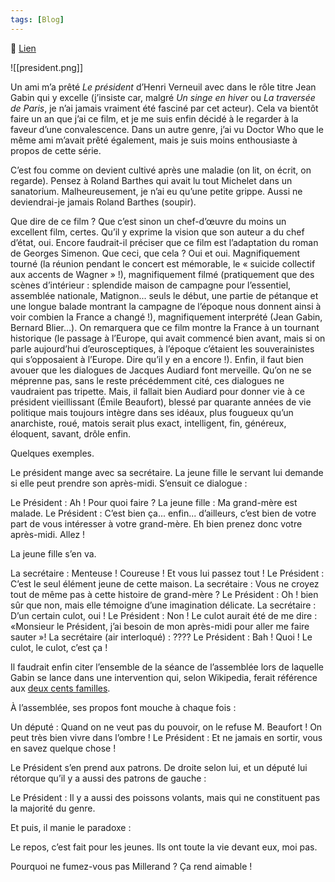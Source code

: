 ```yaml
---
tags: [Blog]
---
```


🔗 [Lien](https://www.ralentirtravaux.com/le_blog/le-president/)

![[president.png]]

Un ami m’a prêté *Le président* d’Henri Verneuil avec dans le rôle titre Jean Gabin qui y excelle (j’insiste car, malgré *Un singe en hiver* ou *La traversée de Paris*, je n’ai jamais vraiment été fasciné par cet acteur).
Cela va bientôt faire un an que j’ai ce film, et je me suis enfin décidé à le regarder à la faveur d’une convalescence. Dans un autre genre, j’ai vu Doctor Who que le même ami m’avait prêté également, mais je suis moins enthousiaste à propos de cette série.

C’est fou comme on devient cultivé après une maladie (on lit, on écrit, on regarde). Pensez à Roland Barthes qui avait lu tout Michelet dans un sanatorium.
Malheureusement, je n’ai eu qu’une petite grippe. Aussi ne deviendrai-je jamais Roland Barthes (soupir).

Que dire de ce film ?
Que c’est sinon un chef-d’œuvre du moins un excellent film, certes.
Qu’il y exprime la vision que son auteur a du chef d’état, oui. Encore faudrait-il préciser que ce film est l’adaptation du roman de Georges Simenon.
Que ceci, que cela ? Oui et oui. Magnifiquement tourné (la réunion pendant le concert est mémorable, le « suicide collectif aux accents de Wagner » !), magnifiquement filmé (pratiquement que des scènes d’intérieur : splendide maison de campagne pour l’essentiel, assemblée nationale, Matignon... seuls le début, une partie de pétanque et une longue balade montrant la campagne de l’époque nous donnent ainsi à voir combien la France a changé !), magnifiquement interprété (Jean Gabin, Bernard Blier...). On remarquera que ce film montre la France à un tournant historique (le passage à l’Europe, qui avait commencé bien avant, mais si on parle aujourd’hui d’eurosceptiques, à l’époque c’étaient les souverainistes qui s’opposaient à l’Europe. Dire qu’il y en a encore !).
Enfin, il faut bien avouer que les dialogues de Jacques Audiard font merveille. Qu’on ne se méprenne pas, sans le reste précédemment cité, ces dialogues ne vaudraient pas tripette. Mais, il fallait bien Audiard pour donner vie à ce président vieillissant (Émile Beaufort), blessé par quarante années de vie politique mais toujours intègre dans ses idéaux, plus fougueux qu’un anarchiste, roué, matois serait plus exact, intelligent, fin, généreux, éloquent, savant, drôle enfin.

Quelques exemples.

Le président mange avec sa secrétaire. La jeune fille le servant lui demande si elle peut prendre son après-midi. S’ensuit ce dialogue :

Le Président  : Ah ! Pour quoi faire ?
La jeune fille : Ma grand-mère est malade. Le Président : C’est bien ça... enfin... d’ailleurs, c’est bien de votre part de vous intéresser à votre grand-mère. Eh bien prenez donc votre après-midi. Allez !

La jeune fille s’en va.

La secrétaire : Menteuse ! Coureuse ! Et vous lui passez tout !
Le Président : C’est le seul élément jeune de cette maison.
La secrétaire : Vous ne croyez tout de même pas à cette histoire de grand-mère ?
Le Président : Oh ! bien sûr que non, mais elle témoigne d’une imagination délicate.
La secrétaire : D’un certain culot, oui !
Le Président : Non ! Le culot aurait été de me dire : «Monsieur le Président, j’ai besoin de mon après-midi pour aller me faire sauter »!
La secrétaire (air interloqué) : ????
Le Président : Bah ! Quoi ! Le culot, le culot, c’est ça !

Il faudrait enfin citer l’ensemble de la séance de l’assemblée lors de laquelle Gabin se lance dans une intervention qui, selon Wikipedia, ferait référence aux [deux cents familles](http://fr.wikipedia.org/wiki/Deux_cents_familles).

À l’assemblée, ses propos font mouche à chaque fois :

Un député : Quand on ne veut pas du pouvoir, on le refuse M. Beaufort ! On peut très bien vivre dans l’ombre !
Le Président : Et ne jamais en sortir, vous en savez quelque chose !

Le Président s’en prend aux patrons. De droite selon lui, et un député lui rétorque qu’il y a aussi des patrons de gauche :

Le Président : Il y a aussi des poissons volants, mais qui ne constituent pas la majorité du genre.

Et puis, il manie le paradoxe :

Le repos, c’est fait pour les jeunes. Ils ont toute la vie devant eux, moi pas.

Pourquoi ne fumez-vous pas Millerand ? Ça rend aimable !


